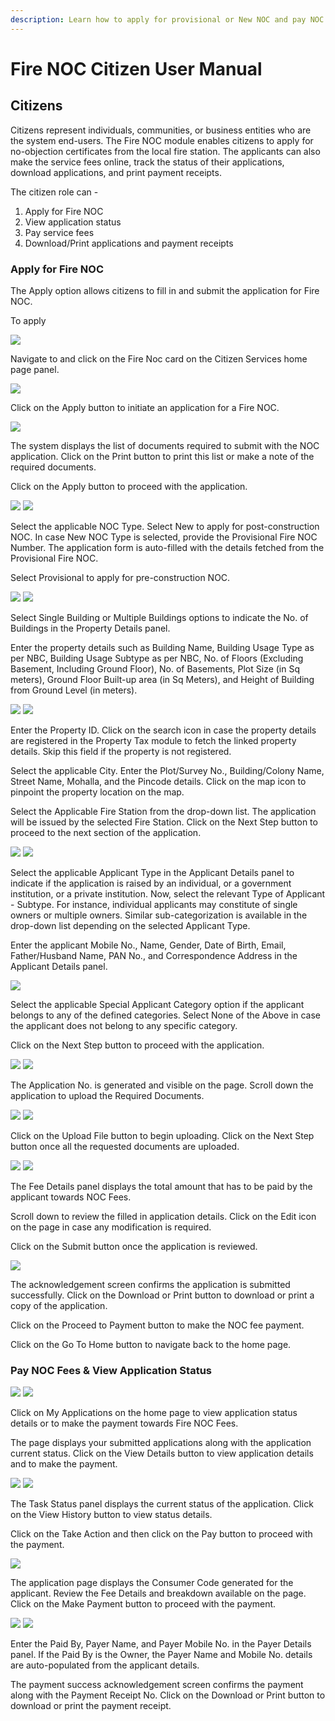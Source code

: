 ```yaml
---
description: Learn how to apply for provisional or New NOC and pay NOC fees
---
```


# Fire NOC Citizen User Manual

## Citizens 

Citizens represent individuals, communities, or business entities who are the system end-users.  The Fire NOC module enables citizens to apply for no-objection certificates from the local fire station. The applicants can also make the service fees online, track the status of their applications, download applications, and print payment receipts. 

The citizen role can -

1. Apply for Fire NOC
2. View application status
3. Pay service fees
4. Download/Print applications and payment receipts

### Apply for Fire NOC

The Apply option allows citizens to fill in and submit the application for Fire NOC.

To apply 

![](https://lh4.googleusercontent.com/_-LU5x7Yrd76XV4uAbtPzKphyWmYYaLn-4dj3Yz7NOzSO40LzkQzxVQ9RWUH_BXEikpWIKhxQjFfCl0WdgLIol2Ktl_PmL-Iqv_qnAhRFElQnmd5soFGB5fEc6qBEfZrdG2jmEH1)

Navigate to and click on the Fire Noc card on the Citizen Services home page panel. 

![](https://lh5.googleusercontent.com/hlS37kfrjQjblyshTCfGgUHuyjOa7QRyOAwbwJE466IW1N-T5X0-zhHys0eZPXfXecZc5f4D4hqA3oV_zI4f-h9iAhOzQ2EWqRtka06JBaOU9DebjljXJAYEBTxtkL46CijDoPK1)

Click on the Apply button to initiate an application for a Fire NOC.

![](https://lh4.googleusercontent.com/uvOuQJ-tfAN2eGqHE_kods3IXhOROG62bUe5aR9hg_mJU7StedQmRRnsvrpJ4Y6kwiWKweatwlXRRz2TZq4rYub9sPSFpdq7LQYOHuJhEtO8f0KQG47lYHQMl_tnKjspYHRAdz4j)

The system displays the list of documents required to submit with the NOC application. Click on the Print button to print this list or make a note of the required documents. 

Click on the Apply button to proceed with the application.

![](https://lh5.googleusercontent.com/nWGPZpAW4L1FLlP1tspVZc96uFtNzGj9l0tPoexU3Q1CbPgeec4b6uUjc5faUOPp4_ycFpR1poFxc24WbeYfltRpp58qh64Ocu8QzX6OAL1GOTRsIMynlTbNECoNxEFUulymINyv)             ![](https://lh3.googleusercontent.com/2ievDKDmiJ1zRxl8wkrLB-s4X3W6gGkilhP00pX2yWItThqTZyr-exUWRN14UiCV9Vx7WkYjqgSIFqK5-_dDuq4AyHp6eBG1S_4QYay6A4dUC39C7js8GNniynM6pna0-nIpx-Dh)  


Select the applicable NOC Type. Select New to apply for post-construction NOC. In case New NOC Type is selected, provide the Provisional Fire NOC Number. The application form is auto-filled with the details fetched from the Provisional Fire NOC. 

Select Provisional to apply for pre-construction NOC. 

![](https://lh4.googleusercontent.com/1x_Fwwwgq4eZza6N63oZHgJRGqEHvFy9xOrLOEiq_UCCilMnZ5Y6ZfmdhIKGGmweJCKWi9QVpkFK2tkr7v3OlaJ94clZgtJgpWnVp_GjMyvPcDbaq1NYKNz7KCqPofP1s4Sm40MK)             ![](https://lh6.googleusercontent.com/FrvTmwIQAGQ8DwI48ncl6PbAUX46JsWfrDo3-wzpUWv8KGt0MZRBRMxeT_uE14PSF89qxDmgFdAJuxxoeyHgHVzdn9InUInD1y69BRTHwjj73YNWsWgLiAP94kmcGl0len84KO29)  


Select Single Building or Multiple Buildings options to indicate the No. of Buildings in the Property Details panel.

Enter the property details such as Building Name, Building Usage Type as per NBC, Building Usage Subtype as per NBC, No. of Floors \(Excluding Basement, Including Ground Floor\), No. of Basements, Plot Size \(in Sq meters\), Ground Floor Built-up area \(in Sq Meters\), and Height of Building from Ground Level \(in meters\).

![](https://lh5.googleusercontent.com/DFrdWhHIfjbZOmG-IytQYN2X0N6Q4nH08KnRJFz35vDSYqJ4F4lCl49yBBzk9TCysyAHQltHqjeMTnz6opNwjzO-oblv7eDyQQMY_m-WxfMOSP3fHfzwzLXRS2UnUyWCtcQm-ic3)            ![](https://lh6.googleusercontent.com/WumKTsCz8ZBqVKOUnPaUctsM6TWBEZjKkP6WZxVdgbLeQmFGBnmD4Ukxk4KlgjVYvwYx0AHh4s1kaNTe4BiBZ9LOzMhlplwNaqM9ESjGYEyhPa-ebVfeJxvkT2cpxEIXIH4hbcEz)  


Enter the Property ID. Click on the search icon in case the property details are registered in the Property Tax module to fetch the linked property details. Skip this field if the property is not registered.

Select the applicable City. Enter the Plot/Survey No., Building/Colony Name, Street Name, Mohalla, and the Pincode details. Click on the map icon to pinpoint the property location on the map. 

Select the Applicable Fire Station from the drop-down list. The application will be issued by the selected Fire Station. Click on the Next Step button to proceed to the next section of the application.

![](https://lh3.googleusercontent.com/LqUITcHuLrjt00T3c3DB6T4LvMguGyVQXok-WvFNrlvHDTTooujmNCA4ZqnTlLsUrIC-jInYkh5QSxvLqbWJknjP_qXw3794TBQZ_0fCM-W53wO6es7dOZEzX4noZptZUu0UakPY)           ![](https://lh5.googleusercontent.com/RkvPQ2iSKAfwU2mH--tVOlRoU0HpJIy5KsIOS1XW6xJ5JUjKPk8DgwA3blfJm3c69RJCUwNnN7cG4_UsgdSCXtf9Y-ce0SSFAqsrA9XhW-F3quNvtTlacFedAkhiv06_0XgqxaDr)  


Select the applicable Applicant Type in the Applicant Details panel to indicate if the application is raised by an individual, or a government institution, or a private institution. Now, select the relevant Type of Applicant - Subtype. For instance, individual applicants may constitute of single owners or multiple owners. Similar sub-categorization is available in the drop-down list depending on the selected Applicant Type.

Enter the applicant Mobile No., Name, Gender, Date of Birth, Email, Father/Husband Name, PAN No., and Correspondence Address in the Applicant Details panel.

![](https://lh3.googleusercontent.com/JlyoKlfYoagbCYrbk1rUc54hABO3rPYfos8o-YKfvjYjm6DGJV_YkVMJHT2L4d6XWQWI8P6Vsaro2C2wgHjsmGVE3W8jr--eRMyVBsavN4d2y9qdWwwflkv1PP3j46E69lQVZDXQ)

Select the applicable Special Applicant Category option if the applicant belongs to any of the defined categories. Select None of the Above in case the applicant does not belong to any specific category. 

Click on the Next Step button to proceed with the application. 

![](https://lh5.googleusercontent.com/LuMYuf1el9EOlloB8VejjwqsbRLMrd9QTIM7hF86PKcjJ0lwyHtYFUqX1q6L63bdxw8ayafq_Cxj1o6ob8mCnu8PE56JFf7EhPZ7oc4XBUxTWO54We3xKeRnfLk9IhMVwXz7G-mo)        ![](https://lh5.googleusercontent.com/PehmeSC8Nx44scKuCkltIlYHY0nYWOzV2rRyU7aMMMbSMtqKMvAQs1255tz5mUgzIvpYLYPe-6Z9QPNZ8-vWLQdEbdZ9dvr1DiGHeiBr0xjQDOnzNu0KLItHwRv-_2H7T8eFrjn7)  


The Application No. is generated and visible on the page. Scroll down the application to upload the Required Documents. 

![](https://lh6.googleusercontent.com/4-e4NxFa5E2AuqzeKFDf1pdO3-81ObUfIROrGWsI34yW04nv_WJWucof6_gonVkl_w0WD2uye_uWKBox_Cm7R5S0fCd7z5HzWlTW_rejus9_7HZVo2Qqbdczq0hNWAsDP9gNR7_T)       ![](https://lh3.googleusercontent.com/BYk--px7wkkXR2tYKDUFRDocbObacT4KRljfGWSUT1iMOzE12C0i3W2QLd57tLm32gPNclU3_gvDfTAYEBw9xvJq_Wc48_MbfjuARE1Crkhwxhv2dPhJmQvZQ7IETO23oYKFJrdc)  


Click on the Upload File button to begin uploading. Click on the Next Step button once all the requested documents are uploaded. 

![](https://lh6.googleusercontent.com/DX3zrPClWlNdRZsgZEBB2aFSok0tjLclM6aNrmyLseapbMkPs60P6_k70xVGhBslN9U-N3GiBpK1cBecjE2dIS-29F5wre7e9JQfiz0_U7MGXLnQzVZ7fpqVmVO3efRrtp2FgphH)      ![](https://lh4.googleusercontent.com/oR9blN-c1newf-XdiPZCHqVwUxljSmGFcwVRex_zKPZxbjpsyyfb6hZX7A9oIdhKD87VVz83WfIdpNGMbG-5uWN5jikuNJi3MHZPqpvCgCLV0BSFyHkkBEgl58QnJJNYSMfKaf3a)  


The Fee Details panel displays the total amount that has to be paid by the applicant towards NOC Fees. 

Scroll down to review the filled in application details. Click on the Edit icon on the page in case any modification is required.

Click on the Submit button once the application is reviewed.

![](https://lh6.googleusercontent.com/e2N1u08aaqMsWGFxo2oT1yK8up5-qoL-QgFp94JIWqyJiXaL3ikqdUVWuWIBoCe1NDj5VRIoatxefdDrexynI631OzS2T5egLbrFiJH9S1oHvVSwslWgf4RveDDz87y9S4O_39dR)

The acknowledgement screen confirms the application is submitted successfully. Click on the Download or Print button to download or print a copy of the application. 

Click on the Proceed to Payment button to make the NOC fee payment. 

Click on the Go To Home button to navigate back to the home page.

### Pay NOC Fees & View Application Status

![](https://lh3.googleusercontent.com/KSLc4CbeLq2GrsaXznqkx8X3R5PqvbM5et_JfB8riwEH1mKbRwiu5m3lFbb-Dh7QmTRFK1N3iFTh4_pkchRGfidnEQ2HtWf9uqYBVrQdy1XmgKzBIrvwU-lVUBVYIskb7gVRE9Pn)      ![](https://lh6.googleusercontent.com/S8GLqCqrzFDPvTzNBszNRoyT4zK88i7dlPHsCtfHqTC_55thtdpnmQQnA9WopD1wvaKjT8G1adboyK8VAgo9I1WlLTmZL_gxgDyfV_aC4qYAD1ANmVy4VVp4qMz1yuzNvDyd91vg)  


Click on My Applications on the home page to view application status details or to make the payment towards Fire NOC Fees.

The page displays your submitted applications along with the application current status. Click on the View Details button to view application details and to make the payment.

![](https://lh4.googleusercontent.com/dgNiDM1orFKX_RfPpIMki90nREd5cNM09EWm92MTtSh14xRBvtxhDbdPt85cVrAjKC-ZBXVI-oGDoaw8WRyLwqOkOWirjVJJMI4pKQb9sEfOJEF5XLY1c1JsjuW0Tod1zKsil9XD)           ![](https://lh3.googleusercontent.com/IGlgUHERUb8R8bsm-oMbkOTVzs-Mi3n5i9UGuQqfDFB3fPSGxv6LRDg7RV_i6AHzQlmzm22LvrP41t35bhmQcxOszQjYrwuc2w4XfMqmI2VrECMS1mW-TOftfk9FQ8MTySSwkerN)

The Task Status panel displays the current status of the application. Click on the View History button to view status details. 

Click on the Take Action and then click on the Pay button to proceed with the payment. 

![](https://lh4.googleusercontent.com/Jcjdpm2Ol-FIWaSL1vP6d4IdZ5o6_P8cg19TRGv9LoQOMdcj1XJAh5HYAiIp2kde1Kaciv2UO_o47tZi3l8zeAF4iQPZgB0LlkfP-HQ1zDjEGR2NIzZzMToi-RAR9dtUfhHFxNgv)

The application page displays the Consumer Code generated for the applicant. Review the Fee Details and breakdown available on the page. Click on the Make Payment button to proceed with the payment.  


![](https://lh3.googleusercontent.com/mj-FPlaETt37eEbp5TZJU2Wf_rhrlj3kb6lUCu7vGSCHfUboAZOdkyOApMwyM1aQTcA1DP8XrPEvA_ELTfIsz4pspmD-CrTCImknqUakvWi1tZkYluLo3bhpaYdjXWPpoMHZV_Ti)      ![](https://lh6.googleusercontent.com/hw1Dnmw1C44N-ghRH_JTgmrF-xCHful7FCNcGFwwArguhAQxkZEj8Z_fAf3PQ5dxcbfMn5ZwraKVlmb_Sl_nszToNqKvVzr4roCchMpvPUpGo3M9nt4VE0uI3QrBSXJv7gO3NH5A)    


Enter the Paid By, Payer Name, and Payer Mobile No. in the Payer Details panel. If the Paid By is the Owner, the Payer Name and Mobile No. details are auto-populated from the applicant details. 

The payment success acknowledgement screen confirms the payment along with the Payment Receipt No. Click on the Download or Print button to download or print the payment receipt.  


